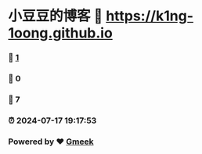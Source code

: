 # 小豆豆的博客 :link: https://k1ng-1oong.github.io 
### :page_facing_up: [1](https://k1ng-1oong.github.io/tag.html) 
### :speech_balloon: 0 
### :hibiscus: 7 
### :alarm_clock: 2024-07-17 19:17:53 
### Powered by :heart: [Gmeek](https://github.com/Meekdai/Gmeek)
